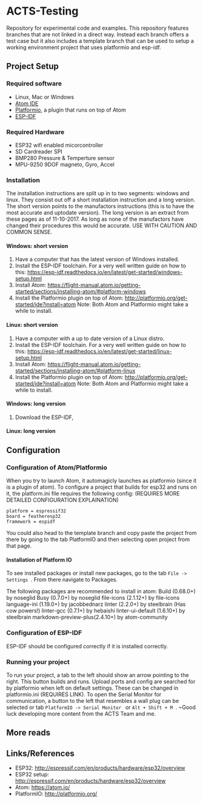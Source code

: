 # ACTS-Testing
Repository for experimental code and examples.
This repository features branches that are not linked in a direct way.
Instead each branch offers a test case but it also includes a template branch that can be used to setup a working environment project that uses platformio and esp-idf.

## Project Setup
### Required software
- Linux, Mac or Windows
- [Atom IDE](https://atom.io/)
- [Platformio](http://platformio.org/), a plugin that runs on top of Atom
- [ESP-IDF](https://esp-idf.readthedocs.io/en/latest/get-started/index.html)

### Required Hardware
- ESP32 wifi enabled micorcontroller
- SD Cardreader SPI
- BMP280 Pressure & Temperture sensor
- MPU-9250 9DOF magneto, Gyro, Accel

### Installation
The installation instructions are split up in to two segments: windows and linux.
They consist out off a short installation instruction and a long version. The short version points to the manufactors instructions (this is to have the most accurate and uptodate version). The long version is an extract from these pages as of 11-10-2017. As long as none of the manufactors have changed their procedures this would be accurate.
USE WITH CAUTION AND COMMON SENSE.

#### Windows: short version
1. Have a computer that has the latest version of Windows installed.
2. Install the ESP-IDF toolchain. For a very well written guide on how to this: 
https://esp-idf.readthedocs.io/en/latest/get-started/windows-setup.html
3. Install Atom: https://flight-manual.atom.io/getting-started/sections/installing-atom/#platform-windows
4. Install the Platformio plugin on top of Atom: http://platformio.org/get-started/ide?install=atom
Note: Both Atom and Platformio might take a while to install.

#### Linux: short version
1. Have a computer with a up to date version of a Linux distro.
2. Install the ESP-IDF toolchain. For a very well written guide on how to this: 
https://esp-idf.readthedocs.io/en/latest/get-started/linux-setup.html
3. Install Atom: https://flight-manual.atom.io/getting-started/sections/installing-atom/#platform-linux
4. Install the Platformio plugin on top of Atom: http://platformio.org/get-started/ide?install=atom
Note: Both Atom and Platformio might take a while to install.

#### Windows: long version
1. Download the ESP-IDF, 
#### Linux: long version


## Configuration
### Configuration of Atom/Platformio
When you try to launch Atom, it automagicly launches as platformio (since it is a plugin of atom).
To configure a project that builds for esp32 and runs on it, the platform.ini file requires the following config:
(REQUIRES MORE DETAILED CONFIGURATION EXPLAINATION)

```
platform = espressif32
board = featheresp32
framework = espidf
```

You could also head to the template branch and copy paste the project from there by going to the tab PlatformIO and then selecting open project from that page.

#### Installation of Platform IO

To see installed packages or install new packages, go to the tab ```File -> Settings ```. From there navigate to Packages.

The following packages are recommended to install in atom:
Build (0.68.0+) by noseglid
Busy (0.7.0+) by noseglid 
file-icons (2.1.12+) by file-icons
language-ini (1.19.0+) by jacobbednarz
linter (2.2.0+) by steelbrain (Has cow powers!)
linter-gcc (0.7.1+) by hebaishi
linter-ui-default (1.6.10+) by steelbrain
markdown-preview-plus(2.4.10+) by atom-community
### Configuration of ESP-IDF
ESP-IDF should be configured correctly if it is installed correctly.

### Running your project
To run your project, a tab to the left should show an arrow pointing to the right. This button builds and runs. Upload ports and config are searched for by platformio when left on default settings. These can be changed in platformio.ini (REQUIRES LINK). To open the Serial Monitor for communication, a button to the left that resembles a wall plug can be selected or tab ```PlatformIO -> Serial Monitor ``` or ```Alt + Shift + M ```.
~Good luck developing more content from the ACTS Team and me.
## More reads

## Links/References
* ESP32: http://espressif.com/en/products/hardware/esp32/overview
* ESP32 setup: http://espressif.com/en/products/hardware/esp32/overview
* Atom: https://atom.io/
* PlatformIO: http://platformio.org/


